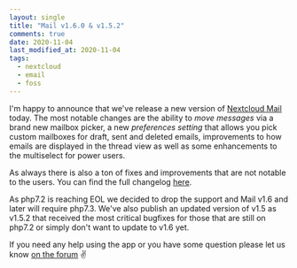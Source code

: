 ```yaml
---
layout: single
title: "Mail v1.6.0 & v1.5.2"
comments: true
date: 2020-11-04
last_modified_at: 2020-11-04
tags:
  - nextcloud
  - email
  - foss
---
```


I'm happy to announce that we've release a new version of [Nextcloud Mail](https://apps.nextcloud.com/apps/mail) today. The most notable changes are the ability to *move messages* via a brand new mailbox picker, a new *preferences setting* that allows you pick custom mailboxes for draft, sent and deleted emails, improvements to how emails are displayed in the thread view as well as some enhancements to the multiselect for power users.

As always there is also a ton of fixes and improvements that are not notable to the users. You can find the full changelog [here](https://github.com/nextcloud/mail/releases/tag/v1.6.0).

As php7.2 is reaching EOL we decided to drop the support and Mail v1.6 and later will require php7.3. We've also publish an updated version of v1.5 as v1.5.2 that received the most critical bugfixes for those that are still on php7.2 or simply don't want to update to v1.6 yet.

If you need any help using the app or you have some question please let us know [on the forum](https://help.nextcloud.com/c/features-apps/mail/35) :v:
